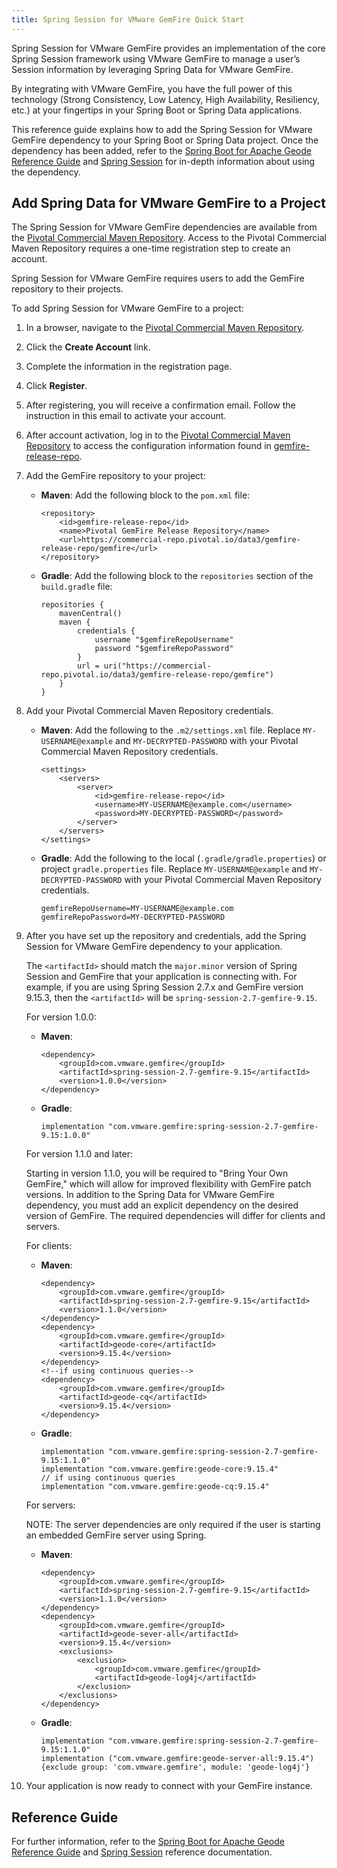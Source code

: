 ```yaml
---
title: Spring Session for VMware GemFire Quick Start
---
```


Spring Session for VMware GemFire provides an implementation of the core Spring Session framework using VMware GemFire to manage a user’s Session information by leveraging Spring Data for VMware GemFire.

By integrating with VMware GemFire, you have the full power of this technology (Strong Consistency, Low Latency, High Availability, Resiliency, etc.) at your fingertips in your Spring Boot or Spring Data applications.

This reference guide explains how to add the Spring Session for VMware GemFire dependency to your Spring Boot or Spring Data project. Once the dependency has been added, refer to the [Spring Boot for Apache Geode Reference Guide](https://docs.spring.io/spring-boot-data-geode-build/current/reference/html5/) and [Spring Session](https://docs.spring.io/spring-session-data-geode/docs/current/reference/html5/) for in-depth information about using the dependency.


## Add Spring Data for VMware GemFire to a Project

The Spring Session for VMware GemFire dependencies are available from the [Pivotal Commercial Maven Repository](https://commercial-repo.pivotal.io/login/auth). Access to the Pivotal Commercial Maven Repository requires a one-time registration step to create an account.

Spring Session for VMware GemFire requires users to add the GemFire repository to their projects.

To add Spring Session for VMware GemFire to a project:

1. In a browser, navigate to the [Pivotal Commercial Maven Repository](https://commercial-repo.pivotal.io/login/auth).

1. Click the **Create Account** link.

1. Complete the information in the registration page.

1. Click **Register**.

1. After registering, you will receive a confirmation email. Follow the instruction in this email to activate your account.

1. After account activation, log in to the [Pivotal Commercial Maven Repository](https://commercial-repo.pivotal.io/login/auth) to access the configuration information found in [gemfire-release-repo](https://commercial-repo.pivotal.io/repository/gemfire-release-repo).

1. Add the GemFire repository to your project:

    * **Maven**: Add the following block to the `pom.xml` file:

        ```
        <repository>
            <id>gemfire-release-repo</id>
            <name>Pivotal GemFire Release Repository</name>
            <url>https://commercial-repo.pivotal.io/data3/gemfire-release-repo/gemfire</url>
        </repository>
        ```

    * **Gradle**: Add the following block to the `repositories` section of the `build.gradle` file:

        ```
        repositories {
            mavenCentral()
            maven {
                credentials {
                    username "$gemfireRepoUsername"
                    password "$gemfireRepoPassword"
                }
                url = uri("https://commercial-repo.pivotal.io/data3/gemfire-release-repo/gemfire")
            }
        }
        ```

1. Add your Pivotal Commercial Maven Repository credentials.

    * **Maven**: Add the following to the `.m2/settings.xml` file. Replace `MY-USERNAME@example` and `MY-DECRYPTED-PASSWORD` with your Pivotal Commercial Maven Repository credentials.

        ```
        <settings>
            <servers>
                <server>
                    <id>gemfire-release-repo</id>
                    <username>MY-USERNAME@example.com</username>
                    <password>MY-DECRYPTED-PASSWORD</password>
                </server>
            </servers>
        </settings>
        ```

    * **Gradle**: Add the following to the local (`.gradle/gradle.properties`) or project `gradle.properties` file. Replace `MY-USERNAME@example` and `MY-DECRYPTED-PASSWORD` with your Pivotal Commercial Maven Repository credentials.

        ```
        gemfireRepoUsername=MY-USERNAME@example.com 
        gemfireRepoPassword=MY-DECRYPTED-PASSWORD
        ```

1. After you have set up the repository and credentials, add the Spring Session for VMware GemFire dependency to your application.

    The `<artifactId>` should match the `major.minor` version of Spring Session and GemFire that your application is connecting with. For example, if you are using Spring Session 2.7.x and GemFire version 9.15.3, then the `<artifactId>` will be `spring-session-2.7-gemfire-9.15`.

    For version 1.0.0:

    * **Maven**:

        ```
        <dependency>
            <groupId>com.vmware.gemfire</groupId>
            <artifactId>spring-session-2.7-gemfire-9.15</artifactId>
            <version>1.0.0</version>
        </dependency>

        ```

    * **Gradle**:

        ```
        implementation "com.vmware.gemfire:spring-session-2.7-gemfire-9.15:1.0.0"
        ```

    For version 1.1.0 and later:

    Starting in version 1.1.0, you will be required to "Bring Your Own GemFire," which will allow for improved flexibility with GemFire patch versions. In addition to the Spring Data for VMware GemFire dependency, you must add an explicit dependency on the desired version of GemFire. The required dependencies will differ for clients and servers.

    For clients:

    * **Maven**:

        ```
        <dependency>
            <groupId>com.vmware.gemfire</groupId>
            <artifactId>spring-session-2.7-gemfire-9.15</artifactId>
            <version>1.1.0</version>
        </dependency>
        <dependency>
            <groupId>com.vmware.gemfire</groupId>
            <artifactId>geode-core</artifactId>
            <version>9.15.4</version>
        </dependency>
        <!--if using continuous queries-->
        <dependency>
            <groupId>com.vmware.gemfire</groupId>
            <artifactId>geode-cq</artifactId>
            <version>9.15.4</version>
        </dependency>
        ```

    * **Gradle**:

        ```
        implementation "com.vmware.gemfire:spring-session-2.7-gemfire-9.15:1.1.0"
        implementation "com.vmware.gemfire:geode-core:9.15.4"
        // if using continuous queries
        implementation "com.vmware.gemfire:geode-cq:9.15.4"
        ```

    For servers:

    NOTE: The server dependencies are only required if the user is starting an embedded GemFire server using Spring.

    * **Maven**:

        ```
        <dependency>
            <groupId>com.vmware.gemfire</groupId>
            <artifactId>spring-session-2.7-gemfire-9.15</artifactId>
            <version>1.1.0</version>
        </dependency>
        <dependency>
            <groupId>com.vmware.gemfire</groupId>
            <artifactId>geode-sever-all</artifactId>
            <version>9.15.4</version>
            <exclusions>
                <exclusion>
                    <groupId>com.vmware.gemfire</groupId>
                    <artifactId>geode-log4j</artifactId>
                </exclusion>
            </exclusions>
        </dependency>
        ```

    * **Gradle**:

        ```
        implementation "com.vmware.gemfire:spring-session-2.7-gemfire-9.15:1.1.0"
        implementation ("com.vmware.gemfire:geode-server-all:9.15.4"){exclude group: 'com.vmware.gemfire', module: 'geode-log4j'}
        ```

1. Your application is now ready to connect with your GemFire instance.

## Reference Guide

For further information, refer to the [Spring Boot for Apache Geode Reference Guide](https://docs.spring.io/spring-boot-data-geode-build/current/reference/html5/) and [Spring Session](https://docs.spring.io/spring-session-data-geode/docs/current/reference/html5/) reference documentation.

